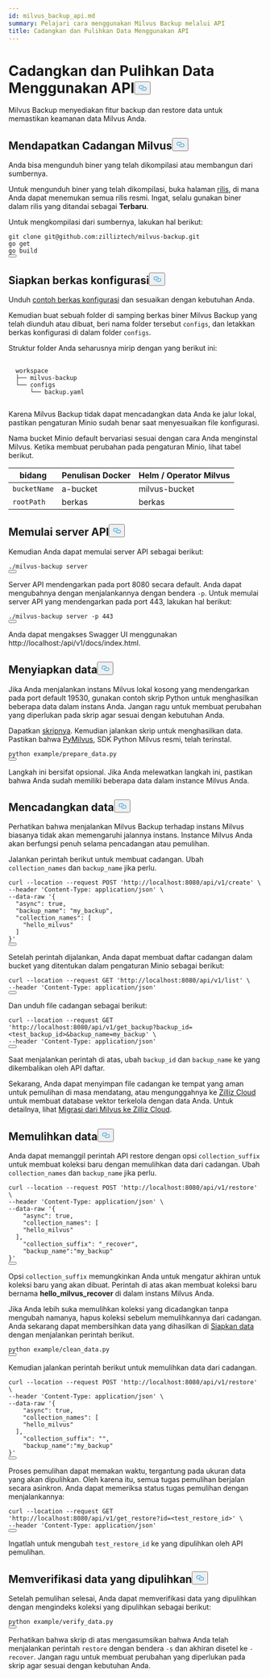```yaml
---
id: milvus_backup_api.md
summary: Pelajari cara menggunakan Milvus Backup melalui API
title: Cadangkan dan Pulihkan Data Menggunakan API
---
```

<h1 id="Back-up-and-Restore-Data-Using-APIs" class="common-anchor-header">Cadangkan dan Pulihkan Data Menggunakan API<button data-href="#Back-up-and-Restore-Data-Using-APIs" class="anchor-icon" translate="no">
      <svg translate="no"
        aria-hidden="true"
        focusable="false"
        height="20"
        version="1.1"
        viewBox="0 0 16 16"
        width="16"
      >
        <path
          fill="#0092E4"
          fill-rule="evenodd"
          d="M4 9h1v1H4c-1.5 0-3-1.69-3-3.5S2.55 3 4 3h4c1.45 0 3 1.69 3 3.5 0 1.41-.91 2.72-2 3.25V8.59c.58-.45 1-1.27 1-2.09C10 5.22 8.98 4 8 4H4c-.98 0-2 1.22-2 2.5S3 9 4 9zm9-3h-1v1h1c1 0 2 1.22 2 2.5S13.98 12 13 12H9c-.98 0-2-1.22-2-2.5 0-.83.42-1.64 1-2.09V6.25c-1.09.53-2 1.84-2 3.25C6 11.31 7.55 13 9 13h4c1.45 0 3-1.69 3-3.5S14.5 6 13 6z"
        ></path>
      </svg>
    </button></h1><p>Milvus Backup menyediakan fitur backup dan restore data untuk memastikan keamanan data Milvus Anda.</p>
<h2 id="Obtain-Milvus-Backup" class="common-anchor-header">Mendapatkan Cadangan Milvus<button data-href="#Obtain-Milvus-Backup" class="anchor-icon" translate="no">
      <svg translate="no"
        aria-hidden="true"
        focusable="false"
        height="20"
        version="1.1"
        viewBox="0 0 16 16"
        width="16"
      >
        <path
          fill="#0092E4"
          fill-rule="evenodd"
          d="M4 9h1v1H4c-1.5 0-3-1.69-3-3.5S2.55 3 4 3h4c1.45 0 3 1.69 3 3.5 0 1.41-.91 2.72-2 3.25V8.59c.58-.45 1-1.27 1-2.09C10 5.22 8.98 4 8 4H4c-.98 0-2 1.22-2 2.5S3 9 4 9zm9-3h-1v1h1c1 0 2 1.22 2 2.5S13.98 12 13 12H9c-.98 0-2-1.22-2-2.5 0-.83.42-1.64 1-2.09V6.25c-1.09.53-2 1.84-2 3.25C6 11.31 7.55 13 9 13h4c1.45 0 3-1.69 3-3.5S14.5 6 13 6z"
        ></path>
      </svg>
    </button></h2><p>Anda bisa mengunduh biner yang telah dikompilasi atau membangun dari sumbernya.</p>
<p>Untuk mengunduh biner yang telah dikompilasi, buka halaman <a href="https://github.com/zilliztech/milvus-backup/releases">rilis</a>, di mana Anda dapat menemukan semua rilis resmi. Ingat, selalu gunakan biner dalam rilis yang ditandai sebagai <strong>Terbaru</strong>.</p>
<p>Untuk mengkompilasi dari sumbernya, lakukan hal berikut:</p>
<pre><code translate="no" class="language-shell">git clone git@github.com:zilliztech/milvus-backup.git
go get
go build
<button class="copy-code-btn"></button></code></pre>
<h2 id="Prepare-configuration-file" class="common-anchor-header">Siapkan berkas konfigurasi<button data-href="#Prepare-configuration-file" class="anchor-icon" translate="no">
      <svg translate="no"
        aria-hidden="true"
        focusable="false"
        height="20"
        version="1.1"
        viewBox="0 0 16 16"
        width="16"
      >
        <path
          fill="#0092E4"
          fill-rule="evenodd"
          d="M4 9h1v1H4c-1.5 0-3-1.69-3-3.5S2.55 3 4 3h4c1.45 0 3 1.69 3 3.5 0 1.41-.91 2.72-2 3.25V8.59c.58-.45 1-1.27 1-2.09C10 5.22 8.98 4 8 4H4c-.98 0-2 1.22-2 2.5S3 9 4 9zm9-3h-1v1h1c1 0 2 1.22 2 2.5S13.98 12 13 12H9c-.98 0-2-1.22-2-2.5 0-.83.42-1.64 1-2.09V6.25c-1.09.53-2 1.84-2 3.25C6 11.31 7.55 13 9 13h4c1.45 0 3-1.69 3-3.5S14.5 6 13 6z"
        ></path>
      </svg>
    </button></h2><p>Unduh <a href="https://raw.githubusercontent.com/zilliztech/milvus-backup/master/configs/backup.yaml">contoh berkas konfigurasi</a> dan sesuaikan dengan kebutuhan Anda.</p>
<p>Kemudian buat sebuah folder di samping berkas biner Milvus Backup yang telah diunduh atau dibuat, beri nama folder tersebut <code translate="no">configs</code>, dan letakkan berkas konfigurasi di dalam folder <code translate="no">configs</code>.</p>
<p>Struktur folder Anda seharusnya mirip dengan yang berikut ini:</p>
<pre>
  <code translate="no">
  workspace
  ├── milvus-backup
  └── configs
      └── backup.yaml
  </code>
</pre>
<p>Karena Milvus Backup tidak dapat mencadangkan data Anda ke jalur lokal, pastikan pengaturan Minio sudah benar saat menyesuaikan file konfigurasi.</p>
<div class="alert note">
<p>Nama bucket Minio default bervariasi sesuai dengan cara Anda menginstal Milvus. Ketika membuat perubahan pada pengaturan Minio, lihat tabel berikut.</p>
<table>
<thead>
<tr><th>bidang</th><th>Penulisan Docker</th><th>Helm / Operator Milvus</th></tr>
</thead>
<tbody>
<tr><td><code translate="no">bucketName</code></td><td>a-bucket</td><td>milvus-bucket</td></tr>
<tr><td><code translate="no">rootPath</code></td><td>berkas</td><td>berkas</td></tr>
</tbody>
</table>
</div>
<h2 id="Start-up-the-API-server" class="common-anchor-header">Memulai server API<button data-href="#Start-up-the-API-server" class="anchor-icon" translate="no">
      <svg translate="no"
        aria-hidden="true"
        focusable="false"
        height="20"
        version="1.1"
        viewBox="0 0 16 16"
        width="16"
      >
        <path
          fill="#0092E4"
          fill-rule="evenodd"
          d="M4 9h1v1H4c-1.5 0-3-1.69-3-3.5S2.55 3 4 3h4c1.45 0 3 1.69 3 3.5 0 1.41-.91 2.72-2 3.25V8.59c.58-.45 1-1.27 1-2.09C10 5.22 8.98 4 8 4H4c-.98 0-2 1.22-2 2.5S3 9 4 9zm9-3h-1v1h1c1 0 2 1.22 2 2.5S13.98 12 13 12H9c-.98 0-2-1.22-2-2.5 0-.83.42-1.64 1-2.09V6.25c-1.09.53-2 1.84-2 3.25C6 11.31 7.55 13 9 13h4c1.45 0 3-1.69 3-3.5S14.5 6 13 6z"
        ></path>
      </svg>
    </button></h2><p>Kemudian Anda dapat memulai server API sebagai berikut:</p>
<pre><code translate="no" class="language-shell">./milvus-backup server
<button class="copy-code-btn"></button></code></pre>
<p>Server API mendengarkan pada port 8080 secara default. Anda dapat mengubahnya dengan menjalankannya dengan bendera <code translate="no">-p</code>. Untuk memulai server API yang mendengarkan pada port 443, lakukan hal berikut:</p>
<pre><code translate="no" class="language-shell">./milvus-backup server -p 443
<button class="copy-code-btn"></button></code></pre>
<p>Anda dapat mengakses Swagger UI menggunakan http://localhost:<port>/api/v1/docs/index.html.</p>
<h2 id="Prepare-data" class="common-anchor-header">Menyiapkan data<button data-href="#Prepare-data" class="anchor-icon" translate="no">
      <svg translate="no"
        aria-hidden="true"
        focusable="false"
        height="20"
        version="1.1"
        viewBox="0 0 16 16"
        width="16"
      >
        <path
          fill="#0092E4"
          fill-rule="evenodd"
          d="M4 9h1v1H4c-1.5 0-3-1.69-3-3.5S2.55 3 4 3h4c1.45 0 3 1.69 3 3.5 0 1.41-.91 2.72-2 3.25V8.59c.58-.45 1-1.27 1-2.09C10 5.22 8.98 4 8 4H4c-.98 0-2 1.22-2 2.5S3 9 4 9zm9-3h-1v1h1c1 0 2 1.22 2 2.5S13.98 12 13 12H9c-.98 0-2-1.22-2-2.5 0-.83.42-1.64 1-2.09V6.25c-1.09.53-2 1.84-2 3.25C6 11.31 7.55 13 9 13h4c1.45 0 3-1.69 3-3.5S14.5 6 13 6z"
        ></path>
      </svg>
    </button></h2><p>Jika Anda menjalankan instans Milvus lokal kosong yang mendengarkan pada port default 19530, gunakan contoh skrip Python untuk menghasilkan beberapa data dalam instans Anda. Jangan ragu untuk membuat perubahan yang diperlukan pada skrip agar sesuai dengan kebutuhan Anda.</p>
<p>Dapatkan <a href="https://raw.githubusercontent.com/zilliztech/milvus-backup/main/example/prepare_data.py">skripnya</a>. Kemudian jalankan skrip untuk menghasilkan data. Pastikan bahwa <a href="https://pypi.org/project/pymilvus/">PyMilvus</a>, SDK Python Milvus resmi, telah terinstal.</p>
<pre><code translate="no" class="language-shell">python example/prepare_data.py
<button class="copy-code-btn"></button></code></pre>
<p>Langkah ini bersifat opsional. Jika Anda melewatkan langkah ini, pastikan bahwa Anda sudah memiliki beberapa data dalam instance Milvus Anda.</p>
<h2 id="Back-up-data" class="common-anchor-header">Mencadangkan data<button data-href="#Back-up-data" class="anchor-icon" translate="no">
      <svg translate="no"
        aria-hidden="true"
        focusable="false"
        height="20"
        version="1.1"
        viewBox="0 0 16 16"
        width="16"
      >
        <path
          fill="#0092E4"
          fill-rule="evenodd"
          d="M4 9h1v1H4c-1.5 0-3-1.69-3-3.5S2.55 3 4 3h4c1.45 0 3 1.69 3 3.5 0 1.41-.91 2.72-2 3.25V8.59c.58-.45 1-1.27 1-2.09C10 5.22 8.98 4 8 4H4c-.98 0-2 1.22-2 2.5S3 9 4 9zm9-3h-1v1h1c1 0 2 1.22 2 2.5S13.98 12 13 12H9c-.98 0-2-1.22-2-2.5 0-.83.42-1.64 1-2.09V6.25c-1.09.53-2 1.84-2 3.25C6 11.31 7.55 13 9 13h4c1.45 0 3-1.69 3-3.5S14.5 6 13 6z"
        ></path>
      </svg>
    </button></h2><div class="tab-wrapper"></div>
<p>Perhatikan bahwa menjalankan Milvus Backup terhadap instans Milvus biasanya tidak akan memengaruhi jalannya instans. Instance Milvus Anda akan berfungsi penuh selama pencadangan atau pemulihan.</p>
<p>Jalankan perintah berikut untuk membuat cadangan. Ubah <code translate="no">collection_names</code> dan <code translate="no">backup_name</code> jika perlu.</p>
<pre><code translate="no" class="language-shell">curl --location --request POST &#x27;http://localhost:8080/api/v1/create&#x27; \
--header &#x27;Content-Type: application/json&#x27; \
--data-raw &#x27;{
  &quot;async&quot;: true,
  &quot;backup_name&quot;: &quot;my_backup&quot;,
  &quot;collection_names&quot;: [
    &quot;hello_milvus&quot;
  ]
}&#x27;
<button class="copy-code-btn"></button></code></pre>
<p>Setelah perintah dijalankan, Anda dapat membuat daftar cadangan dalam bucket yang ditentukan dalam pengaturan Minio sebagai berikut:</p>
<pre><code translate="no" class="language-shell">curl --location --request GET &#x27;http://localhost:8080/api/v1/list&#x27; \
--header &#x27;Content-Type: application/json&#x27;
<button class="copy-code-btn"></button></code></pre>
<p>Dan unduh file cadangan sebagai berikut:</p>
<pre><code translate="no" class="language-shell">curl --location --request GET &#x27;http://localhost:8080/api/v1/get_backup?backup_id=&lt;test_backup_id&gt;&amp;backup_name=my_backup&#x27; \
--header &#x27;Content-Type: application/json&#x27;
<button class="copy-code-btn"></button></code></pre>
<p>Saat menjalankan perintah di atas, ubah <code translate="no">backup_id</code> dan <code translate="no">backup_name</code> ke yang dikembalikan oleh API daftar.</p>
<p>Sekarang, Anda dapat menyimpan file cadangan ke tempat yang aman untuk pemulihan di masa mendatang, atau mengunggahnya ke <a href="https://cloud.zilliz.com">Zilliz Cloud</a> untuk membuat database vektor terkelola dengan data Anda. Untuk detailnya, lihat <a href="https://zilliz.com/doc/migrate_from_milvus-2x">Migrasi dari Milvus ke Zilliz Cloud</a>.</p>
<h2 id="Restore-data" class="common-anchor-header">Memulihkan data<button data-href="#Restore-data" class="anchor-icon" translate="no">
      <svg translate="no"
        aria-hidden="true"
        focusable="false"
        height="20"
        version="1.1"
        viewBox="0 0 16 16"
        width="16"
      >
        <path
          fill="#0092E4"
          fill-rule="evenodd"
          d="M4 9h1v1H4c-1.5 0-3-1.69-3-3.5S2.55 3 4 3h4c1.45 0 3 1.69 3 3.5 0 1.41-.91 2.72-2 3.25V8.59c.58-.45 1-1.27 1-2.09C10 5.22 8.98 4 8 4H4c-.98 0-2 1.22-2 2.5S3 9 4 9zm9-3h-1v1h1c1 0 2 1.22 2 2.5S13.98 12 13 12H9c-.98 0-2-1.22-2-2.5 0-.83.42-1.64 1-2.09V6.25c-1.09.53-2 1.84-2 3.25C6 11.31 7.55 13 9 13h4c1.45 0 3-1.69 3-3.5S14.5 6 13 6z"
        ></path>
      </svg>
    </button></h2><div class="tab-wrapper"></div>
<p>Anda dapat memanggil perintah API restore dengan opsi <code translate="no">collection_suffix</code> untuk membuat koleksi baru dengan memulihkan data dari cadangan. Ubah <code translate="no">collection_names</code> dan <code translate="no">backup_name</code> jika perlu.</p>
<pre><code translate="no" class="language-shell">curl --location --request POST &#x27;http://localhost:8080/api/v1/restore&#x27; \
--header &#x27;Content-Type: application/json&#x27; \
--data-raw &#x27;{
    &quot;async&quot;: true,
    &quot;collection_names&quot;: [
    &quot;hello_milvus&quot;
  ],
    &quot;collection_suffix&quot;: &quot;_recover&quot;,
    &quot;backup_name&quot;:&quot;my_backup&quot;
}&#x27;
<button class="copy-code-btn"></button></code></pre>
<p>Opsi <code translate="no">collection_suffix</code> memungkinkan Anda untuk mengatur akhiran untuk koleksi baru yang akan dibuat. Perintah di atas akan membuat koleksi baru bernama <strong>hello_milvus_recover</strong> di dalam instans Milvus Anda.</p>
<p>Jika Anda lebih suka memulihkan koleksi yang dicadangkan tanpa mengubah namanya, hapus koleksi sebelum memulihkannya dari cadangan. Anda sekarang dapat membersihkan data yang dihasilkan di <a href="#Prepare-data">Siapkan data</a> dengan menjalankan perintah berikut.</p>
<pre><code translate="no" class="language-shell">python example/clean_data.py
<button class="copy-code-btn"></button></code></pre>
<p>Kemudian jalankan perintah berikut untuk memulihkan data dari cadangan.</p>
<pre><code translate="no" class="language-shell">curl --location --request POST &#x27;http://localhost:8080/api/v1/restore&#x27; \
--header &#x27;Content-Type: application/json&#x27; \
--data-raw &#x27;{
    &quot;async&quot;: true,
    &quot;collection_names&quot;: [
    &quot;hello_milvus&quot;
  ],
    &quot;collection_suffix&quot;: &quot;&quot;,
    &quot;backup_name&quot;:&quot;my_backup&quot;
}&#x27;
<button class="copy-code-btn"></button></code></pre>
<p>Proses pemulihan dapat memakan waktu, tergantung pada ukuran data yang akan dipulihkan. Oleh karena itu, semua tugas pemulihan berjalan secara asinkron. Anda dapat memeriksa status tugas pemulihan dengan menjalankannya:</p>
<pre><code translate="no" class="language-shell">curl --location --request GET &#x27;http://localhost:8080/api/v1/get_restore?id=&lt;test_restore_id&gt;&#x27; \
--header &#x27;Content-Type: application/json&#x27;
<button class="copy-code-btn"></button></code></pre>
<p>Ingatlah untuk mengubah <code translate="no">test_restore_id</code> ke yang dipulihkan oleh API pemulihan.</p>
<h2 id="Verify-restored-data" class="common-anchor-header">Memverifikasi data yang dipulihkan<button data-href="#Verify-restored-data" class="anchor-icon" translate="no">
      <svg translate="no"
        aria-hidden="true"
        focusable="false"
        height="20"
        version="1.1"
        viewBox="0 0 16 16"
        width="16"
      >
        <path
          fill="#0092E4"
          fill-rule="evenodd"
          d="M4 9h1v1H4c-1.5 0-3-1.69-3-3.5S2.55 3 4 3h4c1.45 0 3 1.69 3 3.5 0 1.41-.91 2.72-2 3.25V8.59c.58-.45 1-1.27 1-2.09C10 5.22 8.98 4 8 4H4c-.98 0-2 1.22-2 2.5S3 9 4 9zm9-3h-1v1h1c1 0 2 1.22 2 2.5S13.98 12 13 12H9c-.98 0-2-1.22-2-2.5 0-.83.42-1.64 1-2.09V6.25c-1.09.53-2 1.84-2 3.25C6 11.31 7.55 13 9 13h4c1.45 0 3-1.69 3-3.5S14.5 6 13 6z"
        ></path>
      </svg>
    </button></h2><p>Setelah pemulihan selesai, Anda dapat memverifikasi data yang dipulihkan dengan mengindeks koleksi yang dipulihkan sebagai berikut:</p>
<pre><code translate="no" class="language-shell">python example/verify_data.py
<button class="copy-code-btn"></button></code></pre>
<p>Perhatikan bahwa skrip di atas mengasumsikan bahwa Anda telah menjalankan perintah <code translate="no">restore</code> dengan bendera <code translate="no">-s</code> dan akhiran disetel ke <code translate="no">-recover</code>. Jangan ragu untuk membuat perubahan yang diperlukan pada skrip agar sesuai dengan kebutuhan Anda.</p>
